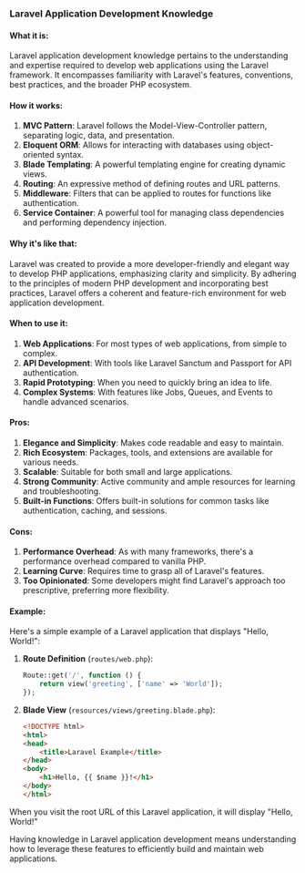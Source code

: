 ### Laravel Application Development Knowledge

#### What it is:
Laravel application development knowledge pertains to the understanding and expertise required to develop web applications using the Laravel framework. It encompasses familiarity with Laravel's features, conventions, best practices, and the broader PHP ecosystem.

#### How it works:
1. **MVC Pattern**: Laravel follows the Model-View-Controller pattern, separating logic, data, and presentation.
2. **Eloquent ORM**: Allows for interacting with databases using object-oriented syntax.
3. **Blade Templating**: A powerful templating engine for creating dynamic views.
4. **Routing**: An expressive method of defining routes and URL patterns.
5. **Middleware**: Filters that can be applied to routes for functions like authentication.
6. **Service Container**: A powerful tool for managing class dependencies and performing dependency injection.

#### Why it's like that:
Laravel was created to provide a more developer-friendly and elegant way to develop PHP applications, emphasizing clarity and simplicity. By adhering to the principles of modern PHP development and incorporating best practices, Laravel offers a coherent and feature-rich environment for web application development.

#### When to use it:
1. **Web Applications**: For most types of web applications, from simple to complex.
2. **API Development**: With tools like Laravel Sanctum and Passport for API authentication.
3. **Rapid Prototyping**: When you need to quickly bring an idea to life.
4. **Complex Systems**: With features like Jobs, Queues, and Events to handle advanced scenarios.

#### Pros:
1. **Elegance and Simplicity**: Makes code readable and easy to maintain.
2. **Rich Ecosystem**: Packages, tools, and extensions are available for various needs.
3. **Scalable**: Suitable for both small and large applications.
4. **Strong Community**: Active community and ample resources for learning and troubleshooting.
5. **Built-in Functions**: Offers built-in solutions for common tasks like authentication, caching, and sessions.

#### Cons:
1. **Performance Overhead**: As with many frameworks, there's a performance overhead compared to vanilla PHP.
2. **Learning Curve**: Requires time to grasp all of Laravel's features.
3. **Too Opinionated**: Some developers might find Laravel's approach too prescriptive, preferring more flexibility.

#### Example:

Here's a simple example of a Laravel application that displays "Hello, World!":

1. **Route Definition** (`routes/web.php`):
   ```php
   Route::get('/', function () {
       return view('greeting', ['name' => 'World']);
   });
   ```

2. **Blade View** (`resources/views/greeting.blade.php`):
   ```html
   <!DOCTYPE html>
   <html>
   <head>
       <title>Laravel Example</title>
   </head>
   <body>
       <h1>Hello, {{ $name }}!</h1>
   </body>
   </html>
   ```

When you visit the root URL of this Laravel application, it will display "Hello, World!"

Having knowledge in Laravel application development means understanding how to leverage these features to efficiently build and maintain web applications.
